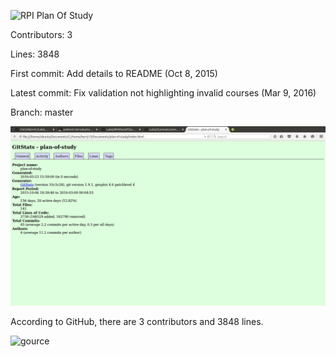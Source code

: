 ![RPI Plan Of Study](https://github.com/rpiyaps/plan-of-study.git)

Contributors: 3

Lines: 3848

First commit: Add details to README (Oct 8, 2015)

Latest commit: Fix validation not highlighting invalid courses (Mar 9, 2016)

Branch: master

![gitstats](https://github.com/harrij15/Lab6/blob/master/gitstatsplan.png)

According to GitHub, there are 3 contributors and 3848 lines. 

![gource](https://www.youtube.com/watch?v=TF0onZwT6YQ)
